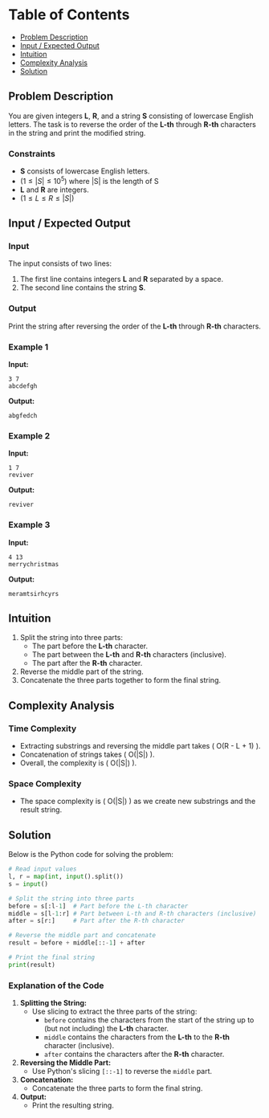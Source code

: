 # Table of Contents

- [Problem Description](#problem-description)
- [Input / Expected Output](#input-expected-output)
- [Intuition](#intuition)
- [Complexity Analysis](#complexity-analysis)
- [Solution](#solution)

## Problem Description

You are given integers **L**, **R**, and a string **S** consisting of lowercase English letters. The task is to reverse the order of the **L-th** through **R-th** characters in the string and print the modified string.

### Constraints

- **S** consists of lowercase English letters.
- $( 1 \leq |S| \leq 10^5 )$ where |S| is the length of S
- **L** and **R** are integers.
- $( 1 \leq L \leq R \leq |S| )$

## Input / Expected Output

### Input

The input consists of two lines:

1. The first line contains integers **L** and **R** separated by a space.
2. The second line contains the string **S**.

### Output

Print the string after reversing the order of the **L-th** through **R-th** characters.

### Example 1

**Input:**

```plain
3 7
abcdefgh
```

**Output:**

```plain
abgfedch
```

### Example 2

**Input:**

```plain
1 7
reviver
```

**Output:**

```plain
reviver
```

### Example 3

**Input:**

```plain
4 13
merrychristmas
```

**Output:**

```plain
meramtsirhcyrs
```

## Intuition

1. Split the string into three parts:
   - The part before the **L-th** character.
   - The part between the **L-th** and **R-th** characters (inclusive).
   - The part after the **R-th** character.
2. Reverse the middle part of the string.
3. Concatenate the three parts together to form the final string.

## Complexity Analysis

### Time Complexity

- Extracting substrings and reversing the middle part takes \( O(R - L + 1) \).
- Concatenation of strings takes \( O(|S|) \).
- Overall, the complexity is \( O(|S|) \).

### Space Complexity

- The space complexity is \( O(|S|) \) as we create new substrings and the result string.

## Solution

Below is the Python code for solving the problem:

```python
# Read input values
l, r = map(int, input().split())
s = input()

# Split the string into three parts
before = s[:l-1]  # Part before the L-th character
middle = s[l-1:r] # Part between L-th and R-th characters (inclusive)
after = s[r:]     # Part after the R-th character

# Reverse the middle part and concatenate
result = before + middle[::-1] + after

# Print the final string
print(result)
```

### Explanation of the Code

1. **Splitting the String:**
   - Use slicing to extract the three parts of the string:
     - `before` contains the characters from the start of the string up to (but not including) the **L-th** character.
     - `middle` contains the characters from the **L-th** to the **R-th** character (inclusive).
     - `after` contains the characters after the **R-th** character.
2. **Reversing the Middle Part:**
   - Use Python's slicing `[::-1]` to reverse the `middle` part.
3. **Concatenation:**
   - Concatenate the three parts to form the final string.
4. **Output:**
   - Print the resulting string.
